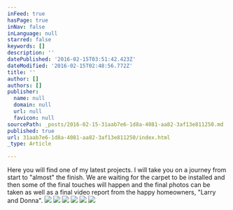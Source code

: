 ```yaml
---
inFeed: true
hasPage: true
inNav: false
inLanguage: null
starred: false
keywords: []
description: ''
datePublished: '2016-02-15T03:51:42.423Z'
dateModified: '2016-02-15T02:48:56.772Z'
title: ''
author: []
authors: []
publisher:
  name: null
  domain: null
  url: null
  favicon: null
sourcePath: _posts/2016-02-15-31aab7e6-1d8a-4081-aa82-3af13e811250.md
published: true
url: 31aab7e6-1d8a-4081-aa82-3af13e811250/index.html
_type: Article

---
```

Here you will find one of my latest projects. I will take you on a journey from start to "almost" the finish. We are waiting for the carpet to be installed and then some of the final touches will happen and the final photos can be taken as well as a final video report from the happy homeowners, "Larry and Donna".
![](https://the-grid-user-content.s3-us-west-2.amazonaws.com/2128fa82-2c10-4585-b749-86716e327ec3.jpg)
![](https://the-grid-user-content.s3-us-west-2.amazonaws.com/50e01bba-0b80-48a1-a4ae-b8c120a3eb4b.jpg)
![](https://the-grid-user-content.s3-us-west-2.amazonaws.com/6df6ca9b-bed8-4202-95ee-cd577212b752.jpg)
![](https://the-grid-user-content.s3-us-west-2.amazonaws.com/b08de405-9e91-45b9-85cb-10b547177e40.jpg)
![](https://the-grid-user-content.s3-us-west-2.amazonaws.com/22c54e83-f92c-44fa-ad5f-38573459df0a.jpg)
![](https://the-grid-user-content.s3-us-west-2.amazonaws.com/c886efeb-82f7-4d5b-a1e1-2629c1ba777d.jpg)